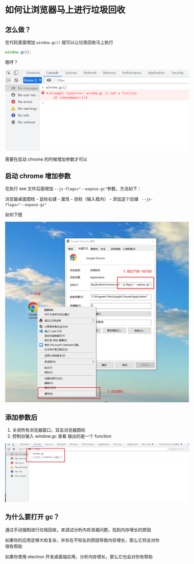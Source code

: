 # 如何让浏览器马上进行垃圾回收

## 怎么做？

在代码里面增加 `window.gc()` 就可以让垃圾回收马上执行

```js
window.gc();
```

嗯哼？

<img src="../images/frontend/brower_expose_gc_error.png" style="max-width: 600px;"><br>

需要在启动 chrome 的时候增加参数才可以

## 启动 chrome 增加参数

在执行 exe 文件后面增加 `--js-flags="--expose-gc"`参数，方法如下：

浏览器桌面图标 - 鼠标右键 - 属性 - 目标（输入框内） - 添加这个后缀 ` --js-flags="--expose-gc"`

如何下图

<img src="../images/frontend/browser_expose_gc.png" style="max-width: 600px;"><br>

## 添加参数后

1. 关闭所有浏览器窗口，双击浏览器图标<br/>
2. 控制台输入 window.gc 查看 输出的是一个 function<br/>

<img src="../images/frontend/brower_expose_gc_success.png" style="max-width: 600px;"><br>

## 为什么要打开 gc？

通过手动强制进行垃圾回收，来调试分析内存泄漏问题，找到内存增长的原因

如果你的应用足够大和复杂，并存在不知名的原因导致内存增长，那么它将会对你很有帮助

如果你使用 electron 开发桌面端应用，分析内存增长，那么它也会对你有帮助
